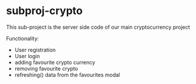 # subproj-crypto

This sub-project is the server side code of our main cryptocurrency project

Functionality: 
- User registration
- User login
- adding favourite crypto currency
- removing favourite crypto
- refreshing() data from the favourites modal
